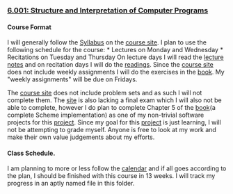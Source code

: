 ### [6.001: Structure and Interpretation of Computer Programs][1]

#### Course Format
I will generally follow the [Syllabus][2] on the [course site][1].  I plan to
use the following schedule for the course:
    *  Lectures on Monday and Wednesday
    *  Recitations on Tuesday and Thursday
On lecture days I will read the [lecture notes][3] and on recitation days I will
do the [readings][4].  Since the [course site][1] does not include weekly assignments
I will do the exercises in the [book][5].  My "weekly assignments" will be due on
Fridays.

The [course site][1] does not include problem sets and as such I will not complete
them.  The [site][1] is also lacking a final exam which I will also not be able to
complete, however I do plan to complete Chapter 5 of the [book][5](a complete Scheme
implementation) as one of my non-trivial software projects for this [project][6].
Since my goal for this [project][6] is just learning, I will not be attempting to
grade myself.  Anyone is free to look at my work and make their own value judgements
about my efforts.

#### Class Schedule.
I am planning to more or less follow the [calendar][7] and if all goes according
to the plan, I should be finished with this course in 13 weeks.  I will track my
progress in an aptly named file in this folder.


[1]:http://ocw.mit.edu/courses/electrical-engineering-and-computer-science/6-001-structure-and-interpretation-of-computer-programs-spring-2005/index.htm
[2]:http://ocw.mit.edu/courses/electrical-engineering-and-computer-science/6-001-structure-and-interpretation-of-computer-programs-spring-2005/syllabus/
[3]:http://ocw.mit.edu/courses/electrical-engineering-and-computer-science/6-001-structure-and-interpretation-of-computer-programs-spring-2005/lecture-notes/
[4]:http://ocw.mit.edu/courses/electrical-engineering-and-computer-science/6-001-structure-and-interpretation-of-computer-programs-spring-2005/readings/
[5]:https://mitpress.mit.edu/sicp/full-text/book/book.html
[6]:https://github.com/kmm1985/education
[7]:http://ocw.mit.edu/courses/electrical-engineering-and-computer-science/6-001-structure-and-interpretation-of-computer-programs-spring-2005/calendar/